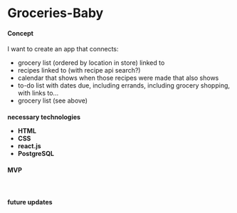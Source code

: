 <h1>Groceries-Baby</h1>
<h4>Concept</h4>
I want to create an app that connects:
  <ul>
    <li>grocery list (ordered by location in store) linked to</li>
    <li>recipes linked to (with recipe api search?)</li>
    <li>calendar that shows when those recipes were made that also shows</li>
    <li>to-do list with dates due, including errands, including grocery shopping, with links to...</li>
    <li>grocery list (see above)</li>
   </ul>
 
 <h4>necessary technologies</li>
  <ul>
    <li>HTML</li>
    <li>CSS</li>
    <li>react.js</li>
    <li>PostgreSQL</li>
   </ul>
   
 <h4>MVP</h4>
 <br>
 <h4>future updates</h4>
  
